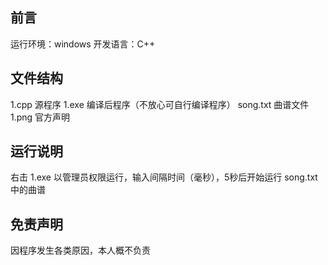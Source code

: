 ## 前言
运行环境：windows
开发语言：C++

## 文件结构
1.cpp 源程序
1.exe 编译后程序（不放心可自行编译程序）
song.txt 曲谱文件
1.png 官方声明

## 运行说明
右击 1.exe 以管理员权限运行，输入间隔时间（毫秒），5秒后开始运行 song.txt 中的曲谱

## 免责声明
因程序发生各类原因，本人概不负责